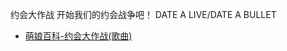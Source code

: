 约会大作战
开始我们的约会战争吧！
DATE A LIVE/DATE A BULLET
- [萌娘百科-约会大作战(歌曲)](https://zh.moegirl.org.cn/%E7%BA%A6%E4%BC%9A%E5%A4%A7%E4%BD%9C%E6%88%98(%E6%AD%8C%E6%9B%B2)#)
